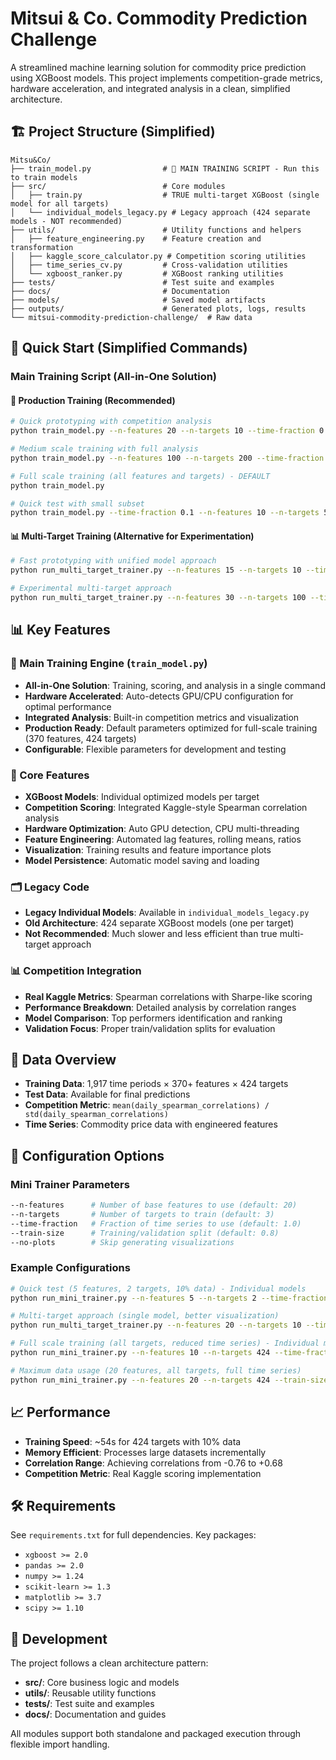 # Mitsui & Co. Commodity Prediction Challenge

A streamlined machine learning solution for commodity price prediction using XGBoost models. This project implements competition-grade metrics, hardware acceleration, and integrated analysis in a clean, simplified architecture.

## 🏗️ Project Structure (Simplified)

```
Mitsu&Co/
├── train_model.py                # 🎯 MAIN TRAINING SCRIPT - Run this to train models
├── src/                          # Core modules
│   ├── train.py                  # TRUE multi-target XGBoost (single model for all targets)
│   └── individual_models_legacy.py # Legacy approach (424 separate models - NOT recommended)
├── utils/                        # Utility functions and helpers
│   ├── feature_engineering.py    # Feature creation and transformation
│   ├── kaggle_score_calculator.py # Competition scoring utilities
│   ├── time_series_cv.py         # Cross-validation utilities
│   └── xgboost_ranker.py         # XGBoost ranking utilities
├── tests/                        # Test suite and examples
├── docs/                         # Documentation
├── models/                       # Saved model artifacts
├── outputs/                      # Generated plots, logs, results
└── mitsui-commodity-prediction-challenge/  # Raw data
```

## 🚀 Quick Start (Simplified Commands)

### Main Training Script (All-in-One Solution)

#### 🚀 Production Training (Recommended)
```bash
# Quick prototyping with competition analysis
python train_model.py --n-features 20 --n-targets 10 --time-fraction 0.2

# Medium scale training with full analysis  
python train_model.py --n-features 100 --n-targets 200 --time-fraction 0.5

# Full scale training (all features and targets) - DEFAULT
python train_model.py

# Quick test with small subset
python train_model.py --time-fraction 0.1 --n-features 10 --n-targets 5
```

#### 📊 Multi-Target Training (Alternative for Experimentation)
```bash
# Fast prototyping with unified model approach
python run_multi_target_trainer.py --n-features 15 --n-targets 10 --time-fraction 0.3

# Experimental multi-target approach
python run_multi_target_trainer.py --n-features 30 --n-targets 100 --time-fraction 0.5
```

## 📊 Key Features

### 🎯 Main Training Engine (`train_model.py`)
- **All-in-One Solution**: Training, scoring, and analysis in a single command
- **Hardware Accelerated**: Auto-detects GPU/CPU configuration for optimal performance
- **Integrated Analysis**: Built-in competition metrics and visualization
- **Production Ready**: Default parameters optimized for full-scale training (370 features, 424 targets)
- **Configurable**: Flexible parameters for development and testing

### 🔧 Core Features
- **XGBoost Models**: Individual optimized models per target
- **Competition Scoring**: Integrated Kaggle-style Spearman correlation analysis  
- **Hardware Optimization**: Auto GPU detection, CPU multi-threading
- **Feature Engineering**: Automated lag features, rolling means, ratios
- **Visualization**: Training results and feature importance plots
- **Model Persistence**: Automatic model saving and loading

### 🗂️ Legacy Code
- **Legacy Individual Models**: Available in `individual_models_legacy.py`
- **Old Architecture**: 424 separate XGBoost models (one per target)
- **Not Recommended**: Much slower and less efficient than true multi-target approach

### 📊 Competition Integration
- **Real Kaggle Metrics**: Spearman correlations with Sharpe-like scoring
- **Performance Breakdown**: Detailed analysis by correlation ranges
- **Model Comparison**: Top performers identification and ranking
- **Validation Focus**: Proper train/validation splits for evaluation

## 💾 Data Overview

- **Training Data**: 1,917 time periods × 370+ features × 424 targets
- **Test Data**: Available for final predictions  
- **Competition Metric**: `mean(daily_spearman_correlations) / std(daily_spearman_correlations)`
- **Time Series**: Commodity price data with engineered features

## 🔧 Configuration Options

### Mini Trainer Parameters
```bash
--n-features      # Number of base features to use (default: 20)
--n-targets       # Number of targets to train (default: 3) 
--time-fraction   # Fraction of time series to use (default: 1.0)
--train-size      # Training/validation split (default: 0.8)
--no-plots        # Skip generating visualizations
```

### Example Configurations
```bash
# Quick test (5 features, 2 targets, 10% data) - Individual models
python run_mini_trainer.py --n-features 5 --n-targets 2 --time-fraction 0.1

# Multi-target approach (single model, better visualization)
python run_multi_target_trainer.py --n-features 20 --n-targets 10 --time-fraction 0.1

# Full scale training (all targets, reduced time series) - Individual models
python run_mini_trainer.py --n-features 10 --n-targets 424 --time-fraction 0.1 --train-size 0.95

# Maximum data usage (20 features, all targets, full time series)
python run_mini_trainer.py --n-features 20 --n-targets 424 --train-size 0.9
```

## 📈 Performance

- **Training Speed**: ~54s for 424 targets with 10% data
- **Memory Efficient**: Processes large datasets incrementally  
- **Correlation Range**: Achieving correlations from -0.76 to +0.68
- **Competition Metric**: Real Kaggle scoring implementation

## 🛠️ Requirements

See `requirements.txt` for full dependencies. Key packages:
- `xgboost >= 2.0`
- `pandas >= 2.0`
- `numpy >= 1.24`  
- `scikit-learn >= 1.3`
- `matplotlib >= 3.7`
- `scipy >= 1.10`

## 📝 Development

The project follows a clean architecture pattern:
- **src/**: Core business logic and models
- **utils/**: Reusable utility functions
- **tests/**: Test suite and examples
- **docs/**: Documentation and guides

All modules support both standalone and packaged execution through flexible import handling.